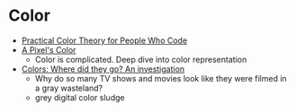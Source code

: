 Color
=====


* [Practical Color Theory for People Who Code](http://tallys.github.io/color-theory/)
* [A Pixel's Color](https://gitlab.freedesktop.org/pq/color-and-hdr/-/blob/main/doc/pixels_color.md)
    * Color is complicated. Deep dive into color representation
* [Colors: Where did they go? An investigation](https://www.vox.com/culture/22840526/colors-movies-tv-gray-digital-color-sludge)
    * Why do so many TV shows and movies look like they were filmed in a gray wasteland?
    * grey digital color sludge
